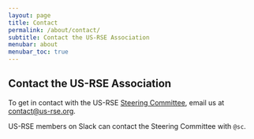 ```yaml
---
layout: page
title: Contact
permalink: /about/contact/
subtitle: Contact the US-RSE Association
menubar: about
menubar_toc: true
---
```


## Contact the US-RSE Association

To get in contact with the US-RSE [Steering Committee](/about/steering-committee), email us at [contact@us-rse.org](mailto:contact@us-rse.org).

US-RSE members on Slack can contact the Steering Committee with `@sc`.  

